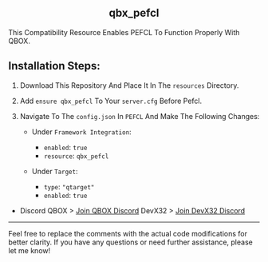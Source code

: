<h2 align="center">qbx_pefcl</h2>
This Compatibility Resource Enables PEFCL To Function Properly With QBOX.

## Installation Steps:

1. Download This Repository And Place It In The `resources` Directory.
2. Add `ensure qbx_pefcl` To Your `server.cfg` Before Pefcl.
3. Navigate To The `config.json` In `PEFCL` And Make The Following Changes:

    - Under `Framework Integration`:
        - `enabled`: `true`
        - `resource`: `qbx_pefcl`

    - Under `Target`:
        - `type`: `"qtarget"`
        - `enabled`: `true`

- Discord
QBOX > [Join QBOX Discord](https://discord.gg/qbox) 
DevX32 > [Join DevX32 Discord](https://discord.gg/pwZztPt3cs)

- - - - - - - - - - - -
Feel free to replace the comments with the actual code modifications for better clarity. If you have any questions or need further assistance, please let me know!
